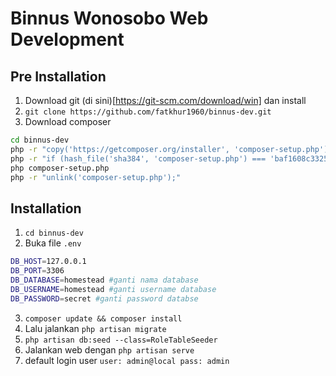 Binnus Wonosobo Web Development
=================================

Pre Installation
---------------------------------
1. Download git (di sini)[https://git-scm.com/download/win] dan install
2. ``git clone https://github.com/fatkhur1960/binnus-dev.git``
2. Download composer
```bash
cd binnus-dev
php -r "copy('https://getcomposer.org/installer', 'composer-setup.php');"
php -r "if (hash_file('sha384', 'composer-setup.php') === 'baf1608c33254d00611ac1705c1d9958c817a1a33bce370c0595974b342601bd80b92a3f46067da89e3b06bff421f182') { echo 'Installer verified'; } else { echo 'Installer corrupt'; unlink('composer-setup.php'); } echo PHP_EOL;"
php composer-setup.php
php -r "unlink('composer-setup.php');"
```

Installation
---------------------------------
1. ``cd binnus-dev``
2. Buka file `.env` 
```bash
DB_HOST=127.0.0.1
DB_PORT=3306
DB_DATABASE=homestead #ganti nama database
DB_USERNAME=homestead #ganti username database
DB_PASSWORD=secret #ganti password databse
```
3. ``composer update && composer install``
4. Lalu jalankan ``php artisan migrate``
5. ``php artisan db:seed --class=RoleTableSeeder``
6. Jalankan web dengan ``php artisan serve``
7. default login user `user: admin@local pass: admin`